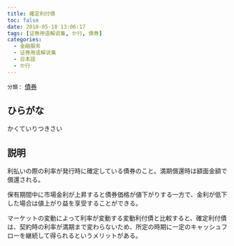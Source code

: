 ```yaml
---
title: 確定利付債
toc: false
date: 2018-05-18 13:06:17
tags: [证券用语解说集, か行, 債券]
categories:
  - 金融服务
  - 证券用语解说集
  - 日本語
  - か行
---
```


`分類：` [債券](/tags/債券/)

## ひらがな

かくていりつきさい

## 説明

利払いの際の利率が発行時に確定している債券のこと。満期償還時は額面金額で償還される。

保有期間中に市場金利が上昇すると債券価格が値下がりする一方で、金利が低下した場合は値上がり益を享受することができる。

マーケットの変動によって利率が変動する変動利付債と比較すると、確定利付債は、契約時の利率が満期まで変わらないため、所定の時期に一定のキャッシュフローを継続して得られるというメリットがある。

